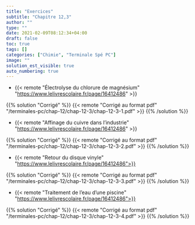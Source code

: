 ```yaml
---
title: "Exercices"
subtitle: "Chapitre 12,3"
author: ""
type: ""
date: 2021-02-09T08:12:34+04:00
draft: false
toc: true
tags: []
categories: ["Chimie", "Terminale Spé PC"]
image: ""
solution_est_visible: true
auto_numbering: true
---
```


- {{< remote "Électrolyse du chlorure de magnésium" "https://www.lelivrescolaire.fr/page/16412486" >}}

{{% solution "Corrigé" %}}
{{< remote "Corrigé au format pdf" "/terminales-pc/chap-12/chap-12-3/chap-12-3-1.pdf" >}}
{{% /solution %}}

- {{< remote "Affinage du cuivre dans l’industrie" "https://www.lelivrescolaire.fr/page/16412486" >}}

{{% solution "Corrigé" %}}
{{< remote "Corrigé au format pdf" "/terminales-pc/chap-12/chap-12-3/chap-12-3-2.pdf" >}}
{{% /solution %}}

- {{< remote "Retour du disque vinyle" "https://www.lelivrescolaire.fr/page/16412486">}}

{{% solution "Corrigé" %}}
{{< remote "Corrigé au format pdf" "/terminales-pc/chap-12/chap-12-3/chap-12-3-3.pdf" >}}
{{% /solution %}}

- {{< remote "Traitement de l’eau d’une piscine" "https://www.lelivrescolaire.fr/page/16412486">}}

{{% solution "Corrigé" %}}
{{< remote "Corrigé au format pdf" "/terminales-pc/chap-12/chap-12-3/chap-12-3-4.pdf" >}}
{{% /solution %}}